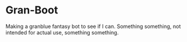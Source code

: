 # Gran-Boot

Making a granblue fantasy bot to see if I can. Something something, not intended for actual use, something something.
